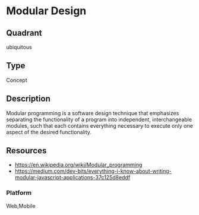 # Modular Design

## Quadrant
ubiquitous

## Type
Concept

## Description
Modular programming is a software design technique that emphasizes separating the functionality of a program into independent, interchangeable modules, such that each contains everything necessary to execute only one aspect of the desired functionality.

## Resources
* <https://en.wikipedia.org/wiki/Modular_programming>
* <https://medium.com/dev-bits/everything-i-know-about-writing-modular-javascript-applications-37c125d8eddf>


### Platform
Web,Mobile